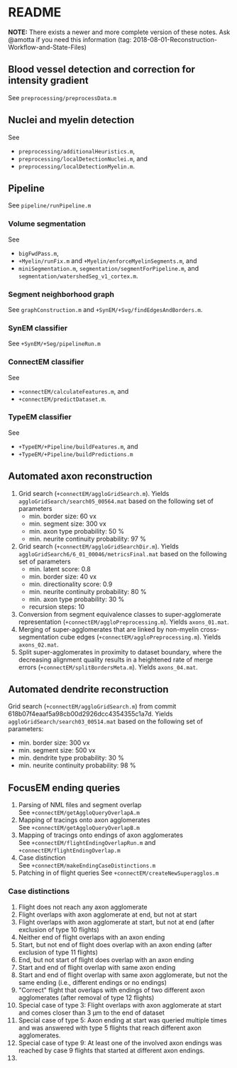 # README
**NOTE:** There exists a newer and more complete version of these notes.
Ask @amotta if you need this information (tag:
2018-08-01-Reconstruction-Workflow-and-State-Files)

## Blood vessel detection and correction for intensity gradient
See `preprocessing/preprocessData.m`

## Nuclei and myelin detection
See
* `preprocessing/additionalHeuristics.m`,
* `preprocessing/localDetectionNuclei.m`, and
* `preprocessing/localDetectionMyelin.m`.

## Pipeline

See `pipeline/runPipeline.m`

### Volume segmentation
See
* `bigFwdPass.m`,
* `+Myelin/runFix.m` and `+Myelin/enforceMyelinSegments.m`, and
* `miniSegmentation.m`, `segmentation/segmentForPipeline.m`, and `segmentation/watershedSeg_v1_cortex.m`.

### Segment neighborhood graph
See `graphConstruction.m` and `+SynEM/+Svg/findEdgesAndBorders.m`.

### SynEM classifier
See `+SynEM/+Seg/pipelineRun.m`

### ConnectEM classifier
See
* `+connectEM/calculateFeatures.m`, and
* `+connectEM/predictDataset.m`.

### TypeEM classifier
See
* `+TypeEM/+Pipeline/buildFeatures.m`, and
* `+TypeEM/+Pipeline/buildPredictions.m`

## Automated axon reconstruction
1. Grid search (`+connectEM/aggloGridSearch.m`). Yields
   `aggloGridSearch/search05_00564.mat` based on the following set of
   parameters
     * min. border size: 60 vx
     * min. segment size: 300 vx
     * min. axon type probability: 50 %
     * min. neurite continuity probability: 97 %
2. Grid search (`+connectEM/aggloGridSearchDir.m`). Yields
   `aggloGridSearch6/6_01_00046/metricsFinal.mat` based on the following
   set of parameters
     * min. latent score: 0.8
     * min. border size: 40 vx
     * min. directionality score: 0.9
     * min. neurite continuity probability: 80 %
     * min. axon type probability: 30 %
     * recursion steps: 10
3. Conversion from segment equivalence classes to super-agglomerate
   representation (`+connectEM/aggloPreprocessing.m`). Yields
   `axons_01.mat`.
4. Merging of super-agglomerates that are linked by non-myelin
   cross-segmentation cube edges (`+connectEM/aggloPreprocessing.m`).
   Yields `axons_02.mat`.
5. Split super-agglomerates in proximity to dataset boundary, where
   the decreasing alignment quality results in a heightened rate of
   merge errors (`+connectEM/splitBordersMeta.m`). Yields
   `axons_04.mat`.

## Automated dendrite reconstruction
Grid search (`+connectEM/aggloGridSearch.m`) from commit
618b07f4eaaf5a98cb00d2926dcc4354355c1a7d. Yields
`aggloGridSearch/search03_00514.mat` based on the following set of
parameters:

* min. border size: 300 vx
* min. segment size: 500 vx
* min. dendrite type probability: 30 %
* min. neurite continuity probability: 98 %

## FocusEM ending queries
1. Parsing of NML files and segment overlap  
   See `+connectEM/getAggloQueryOverlapA.m`
2. Mapping of tracings onto axon agglomerates  
   See `+connectEM/getAggloQueryOverlapB.m`
3. Mapping of tracings onto endings of axon agglomerates  
   See `+connectEM/flightEndingOverlapRun.m` and
   `+connectEM/flightEndingOverlap.m`
4. Case distinction  
   See `+connectEM/makeEndingCaseDistinctions.m`
5. Patching in of flight queries
   See `+connectEM/createNewSuperagglos.m`

### Case distinctions

 1. Flight does not reach any axon agglomerate
 2. Flight overlaps with axon agglomerate at end, but not at start
 3. Flight overlaps with axon agglomerate at start, but not at end
    (after exclusion of type 10 flights)
 4. Neither end of flight overlaps with an axon ending
 5. Start, but not end of flight does overlap with an axon ending (after
    exclusion of type 11 flights)
 6. End, but not start of flight does overlap with an axon ending
 7. Start and end of flight overlap with same axon ending
 8. Start and end of flight overlap with same axon agglomerate, but not
    the same ending (i.e., different endings or no endings)
 9. "Correct" flight that overlaps with endings of two different axon
    agglomerates (after removal of type 12 flights)
10. Special case of type 3: Flight overlaps with axon agglomerate at
    start and comes closer than 3 µm to the end of dataset
11. Special case of type 5: Axon ending at start was queried multiple
    times and was answered with type 5 flights that reach different axon
    agglomerates.
12. Special case of type 9: At least one of the involved axon endings
    was reached by case 9 flights that started at different axon
    endings.
13. 
